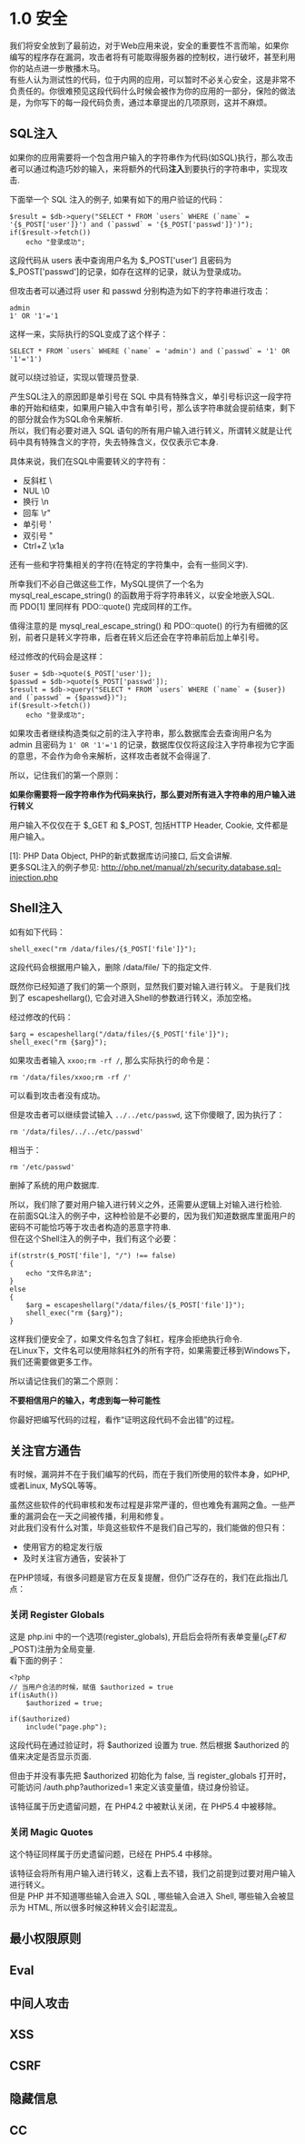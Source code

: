 # 1.0 安全

我们将安全放到了最前边，对于Web应用来说，安全的重要性不言而喻，如果你编写的程序存在漏洞，攻击者将有可能取得服务器的控制权，进行破坏，甚至利用你的站点进一步散播木马。  
有些人认为测试性的代码，位于内网的应用，可以暂时不必关心安全，这是非常不负责任的。你很难预见这段代码什么时候会被作为你的应用的一部分，保险的做法是，为你写下的每一段代码负责，通过本章提出的几项原则，这并不麻烦。

## SQL注入
如果你的应用需要将一个包含用户输入的字符串作为代码(如SQL)执行，那么攻击者可以通过构造巧妙的输入，来将额外的代码**注入**到要执行的字符串中，实现攻击.

下面举一个 SQL 注入的例子, 如果有如下的用户验证的代码：

    $result = $db->query("SELECT * FROM `users` WHERE (`name` = '{$_POST['user']}') and (`passwd` = '{$_POST['passwd']}')");
    if($result->fetch())
        echo "登录成功";

这段代码从 users 表中查询用户名为 $_POST['user'] 且密码为 $_POST['passwd']的记录，如存在这样的记录，就认为登录成功。  

但攻击者可以通过将 user 和 passwd 分别构造为如下的字符串进行攻击：

    admin
    1' OR '1'='1

这样一来，实际执行的SQL变成了这个样子：

    SELECT * FROM `users` WHERE (`name` = 'admin') and (`passwd` = '1' OR '1'='1')

就可以绕过验证，实现以管理员登录.

产生SQL注入的原因即是单引号在 SQL 中具有特殊含义，单引号标识这一段字符串的开始和结束，如果用户输入中含有单引号，那么该字符串就会提前结束，剩下的部分就会作为SQL命令来解析.  
所以，我们有必要对进入 SQL 语句的所有用户输入进行转义，所谓转义就是让代码中具有特殊含义的字符，失去特殊含义，仅仅表示它本身.  

具体来说，我们在SQL中需要转义的字符有：

* 反斜杠 \  
* NUL \0
* 换行 \n
* 回车 \r"
* 单引号 '
* 双引号 "
* Ctrl+Z \x1a

还有一些和字符集相关的字符(在特定的字符集中，会有一些同义字).  

所幸我们不必自己做这些工作，MySQL提供了一个名为 mysql_real_escape_string() 的函数用于将字符串转义，以安全地嵌入SQL.  
而 PDO[1] 里同样有 PDO::quote() 完成同样的工作。

值得注意的是 mysql_real_escape_string() 和 PDO::quote() 的行为有细微的区别，前者只是转义字符串，后者在转义后还会在字符串前后加上单引号。

经过修改的代码会是这样：

    $user = $db->quote($_POST['user']);
    $passwd = $db->quote($_POST['passwd']);
    $result = $db->query("SELECT * FROM `users` WHERE (`name` = {$user}) and (`passwd` = {$passwd})");
    if($result->fetch())
        echo "登录成功";

如果攻击者继续构造类似之前的注入字符串，那么数据库会去查询用户名为 admin 且密码为 `1' OR '1'='1` 的记录，数据库仅仅将这段注入字符串视为它字面的意思，不会作为命令来解析，这样攻击者就不会得逞了.

所以，记住我们的第一个原则：

**如果你需要将一段字符串作为代码来执行，那么要对所有进入字符串的用户输入进行转义**

用户输入不仅仅在于 $_GET 和 $_POST, 包括HTTP Header, Cookie, 文件都是用户输入。

[1]: PHP Data Object, PHP的新式数据库访问接口, 后文会讲解.  
更多SQL注入的例子参见: http://php.net/manual/zh/security.database.sql-injection.php

## Shell注入
如有如下代码：

    shell_exec("rm /data/files/{$_POST['file']}");

这段代码会根据用户输入，删除 /data/file/ 下的指定文件.

既然你已经知道了我们的第一个原则，显然我们要对输入进行转义。 
于是我们找到了 escapeshellarg(), 它会对进入Shell的参数进行转义，添加空格。  

经过修改的代码：

    $arg = escapeshellarg("/data/files/{$_POST['file']}");
    shell_exec("rm {$arg}");

如果攻击者输入 `xxoo;rm -rf /`, 那么实际执行的命令是：

    rm '/data/files/xxoo;rm -rf /'

可以看到攻击者没有成功。
    
但是攻击者可以继续尝试输入 `../../etc/passwd`, 这下你傻眼了, 因为执行了：

    rm '/data/files/../../etc/passwd'

相当于：

    rm '/etc/passwd'

删掉了系统的用户数据库.

所以，我们除了要对用户输入进行转义之外，还需要从逻辑上对输入进行检验.  
在前面SQL注入的例子中，这种检验是不必要的，因为我们知道数据库里面用户的密码不可能恰巧等于攻击者构造的恶意字符串.  
但在这个Shell注入的例子中，我们有这个必要：

    if(strstr($_POST['file'], "/") !== false)
    {
        echo "文件名非法";
    }
    else
    {
        $arg = escapeshellarg("/data/files/{$_POST['file']}");
        shell_exec("rm {$arg}");
    }

这样我们便安全了，如果文件名包含了斜杠，程序会拒绝执行命令.  
在Linux下，文件名可以使用除斜杠外的所有字符，如果需要迁移到Windows下，我们还需要做更多工作。

所以请记住我们的第二个原则：

**不要相信用户的输入，考虑到每一种可能性**

你最好把编写代码的过程，看作“证明这段代码不会出错”的过程。

## 关注官方通告
有时候，漏洞并不在于我们编写的代码，而在于我们所使用的软件本身，如PHP, 或者Linux, MySQL等等。

虽然这些软件的代码审核和发布过程是非常严谨的，但也难免有漏网之鱼。一些严重的漏洞会在一天之间被传播，利用和修复。  
对此我们没有什么对策，毕竟这些软件不是我们自己写的，我们能做的但只有：

* 使用官方的稳定发行版
* 及时关注官方通告，安装补丁

在PHP领域，有很多问题是官方在反复提醒，但仍广泛存在的，我们在此指出几点：

### 关闭 Register Globals
这是 php.ini 中的一个选项(register_globals), 开启后会将所有表单变量($_GET和$_POST)注册为全局变量.  
看下面的例子：

    <?php
    // 当用户合法的时候，赋值 $authorized = true
    if(isAuth())
        $authorized = true;

    if($authorized)
        include("page.php");

这段代码在通过验证时，将 $authorized 设置为 true. 然后根据 $authorized 的值来决定是否显示页面.

但由于并没有事先把 $authorized 初始化为 false, 当 register_globals 打开时，可能访问 /auth.php?authorized=1 来定义该变量值，绕过身份验证。

该特征属于历史遗留问题，在 PHP4.2 中被默认关闭，在 PHP5.4 中被移除。

### 关闭 Magic Quotes
这个特征同样属于历史遗留问题，已经在 PHP5.4 中移除。

该特征会将所有用户输入进行转义，这看上去不错，我们之前提到过要对用户输入进行转义。  
但是 PHP 并不知道哪些输入会进入 SQL , 哪些输入会进入 Shell, 哪些输入会被显示为 HTML, 所以很多时候这种转义会引起混乱。

## 最小权限原则

## Eval
## 中间人攻击


## XSS
## CSRF
## 隐藏信息
## CC